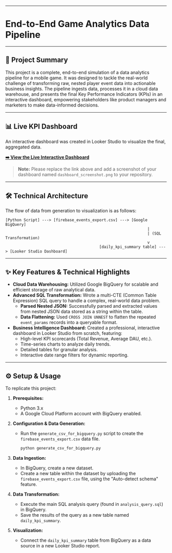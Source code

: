 -----

# End-to-End Game Analytics Data Pipeline

-----

## 🚀 Project Summary

This project is a complete, end-to-end simulation of a data analytics pipeline for a mobile game. It was designed to tackle the real-world challenge of transforming raw, nested player event data into actionable business insights. The pipeline ingests data, processes it in a cloud data warehouse, and presents the final Key Performance Indicators (KPIs) in an interactive dashboard, empowering stakeholders like product managers and marketers to make data-informed decisions.

-----

## 📊 Live KPI Dashboard

An interactive dashboard was created in Looker Studio to visualize the final, aggregated data.

**[➡️ View the Live Interactive Dashboard](https://www.google.com/search?q=https://your-looker-studio-link-here)**

> **Note:** Please replace the link above and add a screenshot of your dashboard named `dashboard_screenshot.png` to your repository.

-----

## 🛠️ Technical Architecture

The flow of data from generation to visualization is as follows:

```
[Python Script] ---> [firebase_events_export.csv] ---> [Google BigQuery]
                                                              |
                                                              | (SQL Transformation)
                                                              v
                                         [daily_kpi_summary table] ---> [Looker Studio Dashboard]
```

-----

## ✨ Key Features & Technical Highlights

  * **Cloud Data Warehousing:** Utilized Google BigQuery for scalable and efficient storage of raw analytical data.
  * **Advanced SQL Transformation:** Wrote a multi-CTE (Common Table Expression) SQL query to handle a complex, real-world data problem.
      * **Parsed Nested JSON:** Successfully parsed and extracted values from nested JSON data stored as a string within the table.
      * **Data Flattening:** Used `CROSS JOIN UNNEST` to flatten the repeated `event_params` records into a queryable format.
  * **Business Intelligence Dashboard:** Created a professional, interactive dashboard in Looker Studio from scratch, featuring:
      * High-level KPI scorecards (Total Revenue, Average DAU, etc.).
      * Time-series charts to analyze daily trends.
      * Detailed tables for granular analysis.
      * Interactive date range filters for dynamic reporting.

-----

## ⚙️ Setup & Usage

To replicate this project:

1.  **Prerequisites:**

      * Python 3.x
      * A Google Cloud Platform account with BigQuery enabled.

2.  **Configuration & Data Generation:**

      * Run the `generate_csv_for_bigquery.py` script to create the `firebase_events_export.csv` data file.
        ```bash
        python generate_csv_for_bigquery.py
        ```

3.  **Data Ingestion:**

      * In BigQuery, create a new dataset.
      * Create a new table within the dataset by uploading the `firebase_events_export.csv` file, using the "Auto-detect schema" feature.

4.  **Data Transformation:**

      * Execute the main SQL analysis query (found in `analysis_query.sql`) in BigQuery.
      * Save the results of the query as a new table named `daily_kpi_summary`.

5.  **Visualization:**

      * Connect the `daily_kpi_summary` table from BigQuery as a data source in a new Looker Studio report.



